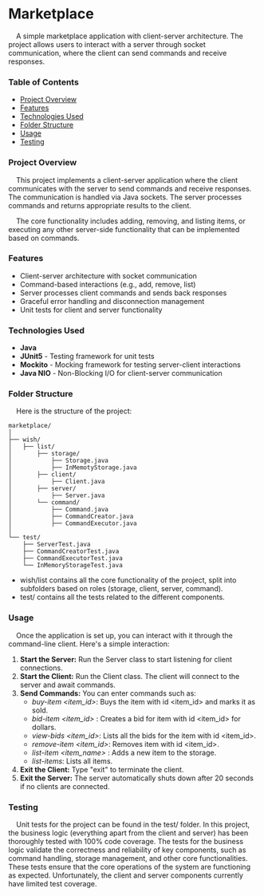# Marketplace
&nbsp;&nbsp;&nbsp;&nbsp;A simple marketplace application with client-server architecture. The project allows users to interact with a server through socket communication, where the client can send commands and receive responses.

### Table of Contents
* [Project Overview](#project-overview)
* [Features](#features)
* [Technologies Used](#technologies-used)
* [Folder Structure](#folder-structure)
* [Usage](#usage)
* [Testing](#testing)



### Project Overview
&nbsp;&nbsp;&nbsp;&nbsp;This project implements a client-server application where the client communicates with the server to send commands and receive responses. The communication is handled via Java sockets. The server processes commands and returns appropriate results to the client.

&nbsp;&nbsp;&nbsp;&nbsp;The core functionality includes adding, removing, and listing items, or executing any other server-side functionality that can be implemented based on commands.

### Features
* Client-server architecture with socket communication
* Command-based interactions (e.g., add, remove, list)
* Server processes client commands and sends back responses
* Graceful error handling and disconnection management
* Unit tests for client and server functionality

### Technologies Used
* **Java** 
* **JUnit5** - Testing framework for unit tests
* **Mockito** - Mocking framework for testing server-client interactions
* **Java NIO** - Non-Blocking I/O for client-server communication

### Folder Structure
&nbsp;&nbsp;&nbsp;&nbsp;Here is the structure of the project:

```plaintext
marketplace/
│
├── wish/
│   ├── list/
│       ├── storage/
│           ├── Storage.java
│           ├── InMemotyStorage.java
│       ├── client/
│           ├── Client.java
│       ├── server/
│           ├── Server.java
│       └── command/
│           ├── Command.java
│           ├── CommandCreator.java
│           ├── CommandExecutor.java
│
└── test/
    ├── ServerTest.java
    ├── CommandCreatorTest.java
    ├── CommandExecutorTest.java
    └── InMemoryStorageTest.java
```
- wish/list contains all the core functionality of the project, split into subfolders based on roles (storage, client, server, command).
- test/ contains all the tests related to the different components.

  
### Usage
&nbsp;&nbsp;&nbsp;&nbsp;Once the application is set up, you can interact with it through the command-line client. Here's a simple interaction:

1. **Start the Server:** Run the Server class to start listening for client connections.
2. **Start the Client:** Run the Client class. The client will connect to the server and await commands.
3. **Send Commands:** You can enter commands such as:
    - _buy-item <user> <item_id>_: Buys the item with id <item_id> and marks it as sold.
    - _bid-item <user> <item_id> <price>_: Creates a bid for item with id <item_id> for <price> dollars.
    - _view-bids <item_id>_: Lists all the bids for the item with id <item_id>.
    - _remove-item <user> <item_id>_: Removes item with id <item_id>.
    - _list-item <user> <item_name> <price>_: Adds a new item to the storage. 
    - _list-items_: Lists all items.
4. **Exit the Client:** Type "exit" to terminate the client.
5. **Exit the Server:** The server automatically shuts down after 20 seconds if no clients are connected.

### Testing
&nbsp;&nbsp;&nbsp;&nbsp;Unit tests for the project can be found in the test/ folder. In this project, the business logic (everything apart from the client and server) has been thoroughly tested with 100% code coverage. The tests for the business logic validate the correctness and reliability of key components, such as command handling, storage management, and other core functionalities. These tests ensure that the core operations of the system are functioning as expected. Unfortunately, the client and server components currently have limited test coverage.
